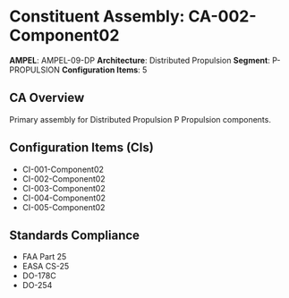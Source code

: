 # Constituent Assembly: CA-002-Component02

**AMPEL**: AMPEL-09-DP
**Architecture**: Distributed Propulsion
**Segment**: P-PROPULSION
**Configuration Items**: 5

## CA Overview
Primary assembly for Distributed Propulsion P Propulsion components.

## Configuration Items (CIs)
- CI-001-Component02
- CI-002-Component02
- CI-003-Component02
- CI-004-Component02
- CI-005-Component02

## Standards Compliance
- FAA Part 25
- EASA CS-25
- DO-178C
- DO-254
